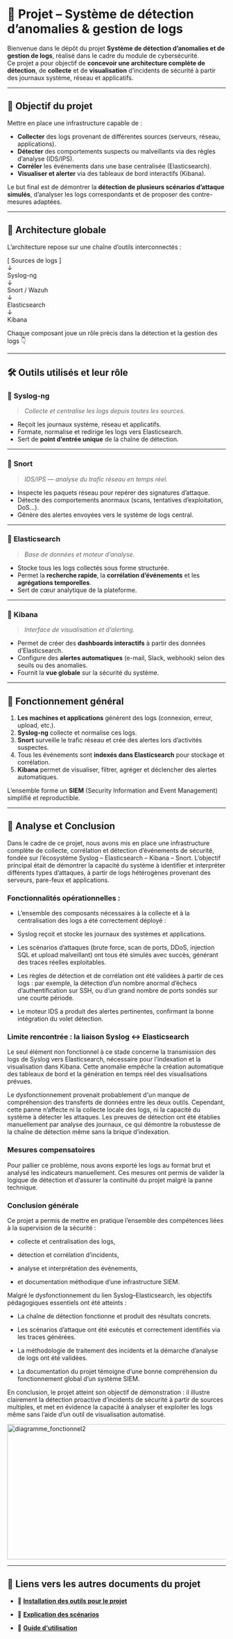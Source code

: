 # 🧠 Projet – Système de détection d’anomalies & gestion de logs

Bienvenue dans le dépôt du projet **Système de détection d’anomalies et de gestion de logs**, réalisé dans le cadre du module de cybersécurité.  
Ce projet a pour objectif de **concevoir une architecture complète de détection**, de **collecte** et de **visualisation** d’incidents de sécurité à partir des journaux système, réseau et applicatifs.

---

## 🎯 Objectif du projet

Mettre en place une infrastructure capable de :
- **Collecter** des logs provenant de différentes sources (serveurs, réseau, applications).  
- **Détecter** des comportements suspects ou malveillants via des règles d’analyse (IDS/IPS).  
- **Corréler** les événements dans une base centralisée (Elasticsearch).  
- **Visualiser et alerter** via des tableaux de bord interactifs (Kibana).  

Le but final est de démontrer la **détection de plusieurs scénarios d’attaque simulés**, d’analyser les logs correspondants et de proposer des contre-mesures adaptées.

---

## 🧩 Architecture globale

L’architecture repose sur une chaîne d’outils interconnectés :  

[ Sources de logs ]  
↓  
Syslog-ng  
↓  
Snort / Wazuh  
↓  
Elasticsearch  
↓  
Kibana  


Chaque composant joue un rôle précis dans la détection et la gestion des logs 👇

---

## 🛠️ Outils utilisés et leur rôle

### 🔹 **Syslog-ng**
> *Collecte et centralise les logs depuis toutes les sources.*

- Reçoit les journaux système, réseau et applicatifs.  
- Formate, normalise et redirige les logs vers Elasticsearch.  
- Sert de **point d’entrée unique** de la chaîne de détection.

---

### 🔹 **Snort**
> *IDS/IPS — analyse du trafic réseau en temps réel.*

- Inspecte les paquets réseau pour repérer des signatures d’attaque.  
- Détecte des comportements anormaux (scans, tentatives d’exploitation, DoS…).  
- Génère des alertes envoyées vers le système de logs central.

---

### 🔹 **Elasticsearch**
> *Base de données et moteur d’analyse.*

- Stocke tous les logs collectés sous forme structurée.  
- Permet la **recherche rapide**, la **corrélation d’événements** et les **agrégations temporelles**.  
- Sert de cœur analytique de la plateforme.

---

### 🔹 **Kibana**
> *Interface de visualisation et d’alerting.*

- Permet de créer des **dashboards interactifs** à partir des données d’Elasticsearch.  
- Configure des **alertes automatiques** (e-mail, Slack, webhook) selon des seuils ou des anomalies.  
- Fournit la **vue globale** sur la sécurité du système.

---

## 🧠 Fonctionnement général

1. **Les machines et applications** génèrent des logs (connexion, erreur, upload, etc.).  
2. **Syslog-ng** collecte et normalise ces logs.  
3. **Snort** surveille le trafic réseau et crée des alertes lors d’activités suspectes.  
4. Tous les événements sont **indexés dans Elasticsearch** pour stockage et corrélation.  
5. **Kibana** permet de visualiser, filtrer, agréger et déclencher des alertes automatiques.  

L’ensemble forme un **SIEM** (Security Information and Event Management) simplifié et reproductible.

---

## 🔄 Analyse et Conclusion

Dans le cadre de ce projet, nous avons mis en place une infrastructure complète de collecte, corrélation et détection d’événements de sécurité, fondée sur l’écosystème Syslog – Elasticsearch – Kibana – Snort. L’objectif principal était de démontrer la capacité du système à identifier et interpréter différents types d’attaques, à partir de logs hétérogènes provenant des serveurs, pare-feux et applications.

### Fonctionnalités opérationnelles :

- L’ensemble des composants nécessaires à la collecte et à la centralisation des logs a été correctement déployé :

- Syslog reçoit et stocke les journaux des systèmes et applications.

- Les scénarios d’attaques (brute force, scan de ports, DDoS, injection SQL et upload malveillant) ont tous été simulés avec succès, générant des traces réelles exploitables.

- Les règles de détection et de corrélation ont été validées à partir de ces logs : par exemple, la détection d’un nombre anormal d’échecs d’authentification sur SSH, ou d’un grand nombre de ports sondés sur une courte période.

- Le moteur IDS a produit des alertes pertinentes, confirmant la bonne intégration du volet détection.

### Limite rencontrée : la liaison Syslog ↔ Elasticsearch

Le seul élément non fonctionnel à ce stade concerne la transmission des logs de Syslog vers Elasticsearch, nécessaire pour l’indexation et la visualisation dans Kibana. Cette anomalie empêche la création automatique des tableaux de bord et la génération en temps réel des visualisations prévues.

Le dysfonctionnement provenait probablement d'un manque de compréhension des transferts de données entre les deux outils.
Cependant, cette panne n’affecte ni la collecte locale des logs, ni la capacité du système à détecter les attaques. Les preuves de détection ont été établies manuellement par analyse des journaux, ce qui démontre la robustesse de la chaîne de détection même sans la brique d’indexation.

### Mesures compensatoires

Pour pallier ce problème, nous avons exporté les logs au format brut et analysé les indicateurs manuellement.
Ces mesures ont permis de valider la logique de détection et d’assurer la continuité du projet malgré la panne technique.

### Conclusion générale

Ce projet a permis de mettre en pratique l’ensemble des compétences liées à la supervision de la sécurité :

- collecte et centralisation des logs,

- détection et corrélation d’incidents,

- analyse et interprétation des événements,

- et documentation méthodique d’une infrastructure SIEM.

Malgré le dysfonctionnement du lien Syslog–Elasticsearch, les objectifs pédagogiques essentiels ont été atteints :

- La chaîne de détection fonctionne et produit des résultats concrets.

- Les scénarios d’attaque ont été exécutés et correctement identifiés via les traces générées.

- La méthodologie de traitement des incidents et la démarche d’analyse de logs ont été validées.

- La documentation du projet témoigne d’une bonne compréhension du fonctionnement global d’un système SIEM.

En conclusion, le projet atteint son objectif de démonstration :
il illustre clairement la détection proactive d’incidents de sécurité à partir de sources multiples, et met en évidence la capacité à analyser et exploiter les logs même sans l’aide d’un outil de visualisation automatisé.

<img width="821" height="311" alt="diagramme_fonctionnel2" src="https://github.com/user-attachments/assets/c9ee8ba5-45c5-4da6-9799-8f79fc1f1832" />


---

## 📎 Liens vers les autres documents du projet

- 🔗 [**Installation des outils pour le projet**](./Documentation/Installation.md)   

- 🔗 [**Explication des scénarios**](./Documentation/Scenarios.md) 

- 🔗 [**Guide d'utilisation**](./Documentation/Utilisation.md) 
